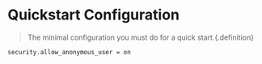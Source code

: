 # Quickstart Configuration
> The minimal configuration you must do for a quick start.{.definition}

<tabs cache-lifetime="1000" class="code">
<tab name="bondy.conf">

```text
security.allow_anonymous_user = on
```
</tab>
</tabs>

